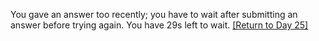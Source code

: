 You gave an answer too recently; you have to wait after submitting an answer before trying again.  You have 29s left to wait. <a href="/2020/day/25">[Return to Day 25]</a>



